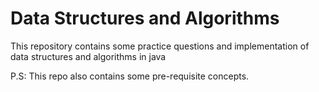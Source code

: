 # Data Structures and Algorithms

This repository contains some practice questions and implementation of data structures and algorithms in java

P.S: This repo also contains some pre-requisite concepts.